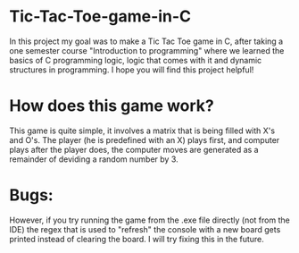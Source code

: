 # Tic-Tac-Toe-game-in-C

In this project my goal was to make a Tic Tac Toe game in C, after taking a one semester course "Introduction to programming" where we learned the basics of C programming logic, logic that comes with it and dynamic structures in programming. I hope you will find this project helpful!

# How does this game work?

This game is quite simple, it involves a matrix that is being filled with X's and O's. The player (he is predefined with an X) plays first, and computer plays after the player does, the computer moves are generated as a remainder of deviding a random number by 3.

# Bugs:

However, if you try running the game from the .exe file directly (not from the IDE) the regex that is used to "refresh" the console with a new board gets printed instead of clearing the board. I will try fixing this in the future.
